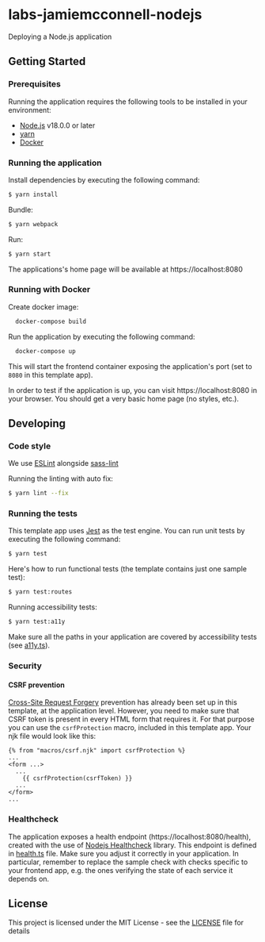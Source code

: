 # labs-jamiemcconnell-nodejs

Deploying a Node.js application

## Getting Started

### Prerequisites

Running the application requires the following tools to be installed in your environment:

- [Node.js](https://nodejs.org/) v18.0.0 or later
- [yarn](https://yarnpkg.com/)
- [Docker](https://www.docker.com)

### Running the application

Install dependencies by executing the following command:

```bash
$ yarn install
```

Bundle:

```bash
$ yarn webpack
```

Run:

```bash
$ yarn start
```

The applications's home page will be available at https://localhost:8080

### Running with Docker

Create docker image:

```bash
  docker-compose build
```

Run the application by executing the following command:

```bash
  docker-compose up
```

This will start the frontend container exposing the application's port
(set to `8080` in this template app).

In order to test if the application is up, you can visit https://localhost:8080 in your browser.
You should get a very basic home page (no styles, etc.).

## Developing

### Code style

We use [ESLint](https://github.com/typescript-eslint/typescript-eslint)
alongside [sass-lint](https://github.com/sasstools/sass-lint)

Running the linting with auto fix:

```bash
$ yarn lint --fix
```

### Running the tests

This template app uses [Jest](https://jestjs.io//) as the test engine. You can run unit tests by executing
the following command:

```bash
$ yarn test
```

Here's how to run functional tests (the template contains just one sample test):

```bash
$ yarn test:routes
```

Running accessibility tests:

```bash
$ yarn test:a11y
```

Make sure all the paths in your application are covered by accessibility tests (see [a11y.ts](src/test/a11y/a11y.ts)).

### Security

#### CSRF prevention

[Cross-Site Request Forgery](https://github.com/pillarjs/understanding-csrf) prevention has already been
set up in this template, at the application level. However, you need to make sure that CSRF token
is present in every HTML form that requires it. For that purpose you can use the `csrfProtection` macro,
included in this template app. Your njk file would look like this:

```
{% from "macros/csrf.njk" import csrfProtection %}
...
<form ...>
  ...
    {{ csrfProtection(csrfToken) }}
  ...
</form>
...
```

### Healthcheck

The application exposes a health endpoint (https://localhost:8080/health), created with the use of
[Nodejs Healthcheck](https://github.com/hmcts/nodejs-healthcheck) library. This endpoint is defined
in [health.ts](src/main/routes/health.ts) file. Make sure you adjust it correctly in your application.
In particular, remember to replace the sample check with checks specific to your frontend app,
e.g. the ones verifying the state of each service it depends on.

## License

This project is licensed under the MIT License - see the [LICENSE](LICENSE) file for details
